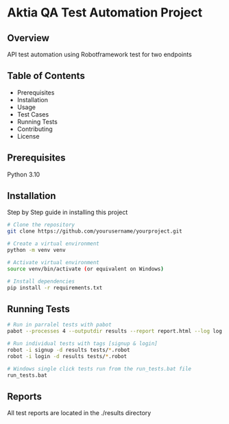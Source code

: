 # Aktia QA Test Automation Project

## Overview
API test automation using Robotframework test for two endpoints
## Table of Contents
- Prerequisites
- Installation
- Usage
- Test Cases
- Running Tests
- Contributing
- License

## Prerequisites

Python 3.10


## Installation
Step by Step guide in installing this project
```bash
# Clone the repository
git clone https://github.com/yourusername/yourproject.git

# Create a virtual environment
python -m venv venv

# Activate virtual environment
source venv/bin/activate (or equivalent on Windows)

# Install dependencies
pip install -r requirements.txt
```

## Running Tests

```bash
# Run in parralel tests with pabot
pabot --processes 4 --outputdir results --report report.html --log log.html tests/

# Run individual tests with tags [signup & login]
robot -i signup -d results tests/*.robot
robot -i login -d results tests/*.robot

# Windows single click tests run from the run_tests.bat file
run_tests.bat
```
## Reports

All test reports are located in the ./results directory



